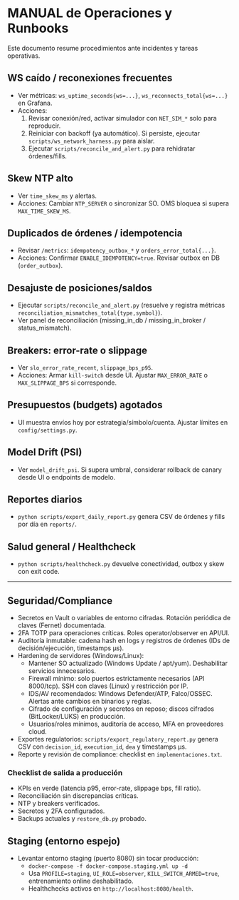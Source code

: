 # MANUAL de Operaciones y Runbooks

Este documento resume procedimientos ante incidentes y tareas operativas.

## WS caído / reconexiones frecuentes
- Ver métricas: `ws_uptime_seconds{ws=...}`, `ws_reconnects_total{ws=...}` en Grafana.
- Acciones:
  1) Revisar conexión/red, activar simulador con `NET_SIM_*` solo para reproducir.
  2) Reiniciar con backoff (ya automático). Si persiste, ejecutar `scripts/ws_network_harness.py` para aislar.
  3) Ejecutar `scripts/reconcile_and_alert.py` para rehidratar órdenes/fills.

## Skew NTP alto
- Ver `time_skew_ms` y alertas.
- Acciones: Cambiar `NTP_SERVER` o sincronizar SO. OMS bloquea si supera `MAX_TIME_SKEW_MS`.

## Duplicados de órdenes / idempotencia
- Revisar `/metrics`: `idempotency_outbox_*` y `orders_error_total{...}`.
- Acciones: Confirmar `ENABLE_IDEMPOTENCY=true`. Revisar outbox en DB (`order_outbox`).

## Desajuste de posiciones/saldos
- Ejecutar `scripts/reconcile_and_alert.py` (resuelve y registra métricas `reconciliation_mismatches_total{type,symbol}`).
- Ver panel de reconciliación (missing_in_db / missing_in_broker / status_mismatch).

## Breakers: error-rate o slippage
- Ver `slo_error_rate_recent`, `slippage_bps_p95`.
- Acciones: Armar `kill-switch` desde UI. Ajustar `MAX_ERROR_RATE` o `MAX_SLIPPAGE_BPS` si corresponde.

## Presupuestos (budgets) agotados
- UI muestra envíos hoy por estrategia/símbolo/cuenta. Ajustar límites en `config/settings.py`.

## Model Drift (PSI)
- Ver `model_drift_psi`. Si supera umbral, considerar rollback de canary desde UI o endpoints de modelo.

## Reportes diarios
- `python scripts/export_daily_report.py` genera CSV de órdenes y fills por día en `reports/`.

## Salud general / Healthcheck
- `python scripts/healthcheck.py` devuelve conectividad, outbox y skew con exit code.

---

## Seguridad/Compliance
- Secretos en Vault o variables de entorno cifradas. Rotación periódica de claves (Fernet) documentada.
- 2FA TOTP para operaciones críticas. Roles operator/observer en API/UI.
- Auditoría inmutable: cadena hash en logs y registros de órdenes (IDs de decisión/ejecución, timestamps µs).
- Hardening de servidores (Windows/Linux):
  - Mantener SO actualizado (Windows Update / apt/yum). Deshabilitar servicios innecesarios.
  - Firewall mínimo: solo puertos estrictamente necesarios (API 8000/tcp). SSH con claves (Linux) y restricción por IP.
  - IDS/AV recomendados: Windows Defender/ATP, Falco/OSSEC. Alertas ante cambios en binarios y reglas.
  - Cifrado de configuración y secretos en reposo; discos cifrados (BitLocker/LUKS) en producción.
  - Usuarios/roles mínimos, auditoría de acceso, MFA en proveedores cloud.
- Exportes regulatorios: `scripts/export_regulatory_report.py` genera CSV con `decision_id`, `execution_id`, `dea` y timestamps µs.
- Reporte y revisión de compliance: checklist en `implementaciones.txt`.

### Checklist de salida a producción
- KPIs en verde (latencia p95, error-rate, slippage bps, fill ratio).
- Reconciliación sin discrepancias críticas.
- NTP y breakers verificados.
- Secretos y 2FA configurados.
- Backups actuales y `restore_db.py` probado.

## Staging (entorno espejo)
- Levantar entorno staging (puerto 8080) sin tocar producción:
  - `docker-compose -f docker-compose.staging.yml up -d`
  - Usa `PROFILE=staging`, `UI_ROLE=observer`, `KILL_SWITCH_ARMED=true`, entrenamiento online deshabilitado.
  - Healthchecks activos en `http://localhost:8080/health`.



